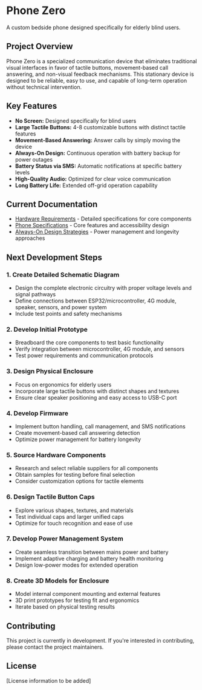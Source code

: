 # Phone Zero

A custom bedside phone designed specifically for elderly blind users.

## Project Overview

Phone Zero is a specialized communication device that eliminates traditional visual interfaces in favor of tactile buttons, movement-based call answering, and non-visual feedback mechanisms. This stationary device is designed to be reliable, easy to use, and capable of long-term operation without technical intervention.

## Key Features

- **No Screen:** Designed specifically for blind users
- **Large Tactile Buttons:** 4-8 customizable buttons with distinct tactile features
- **Movement-Based Answering:** Answer calls by simply moving the device
- **Always-On Design:** Continuous operation with battery backup for power outages
- **Battery Status via SMS:** Automatic notifications at specific battery levels
- **High-Quality Audio:** Optimized for clear voice communication
- **Long Battery Life:** Extended off-grid operation capability

## Current Documentation

- [Hardware Requirements](hardware-requirements.md) - Detailed specifications for core components
- [Phone Specifications](phone-specifications.md) - Core features and accessibility design
- [Always-On Design Strategies](always-on-design-strategies.md) - Power management and longevity approaches

## Next Development Steps

### 1. Create Detailed Schematic Diagram
- Design the complete electronic circuitry with proper voltage levels and signal pathways
- Define connections between ESP32/microcontroller, 4G module, speaker, sensors, and power system
- Include test points and safety mechanisms

### 2. Develop Initial Prototype
- Breadboard the core components to test basic functionality
- Verify integration between microcontroller, 4G module, and sensors
- Test power requirements and communication protocols

### 3. Design Physical Enclosure
- Focus on ergonomics for elderly users
- Incorporate large tactile buttons with distinct shapes and textures
- Ensure clear speaker positioning and easy access to USB-C port

### 4. Develop Firmware
- Implement button handling, call management, and SMS notifications
- Create movement-based call answering detection
- Optimize power management for battery longevity

### 5. Source Hardware Components
- Research and select reliable suppliers for all components
- Obtain samples for testing before final selection
- Consider customization options for tactile elements

### 6. Design Tactile Button Caps
- Explore various shapes, textures, and materials
- Test individual caps and larger unified caps
- Optimize for touch recognition and ease of use

### 7. Develop Power Management System
- Create seamless transition between mains power and battery
- Implement adaptive charging and battery health monitoring
- Design low-power modes for extended operation

### 8. Create 3D Models for Enclosure
- Model internal component mounting and external features
- 3D print prototypes for testing fit and ergonomics
- Iterate based on physical testing results

## Contributing

This project is currently in development. If you're interested in contributing, please contact the project maintainers.

## License

[License information to be added]
